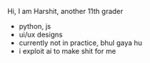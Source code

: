 Hi, I am Harshit, another 11th grader
- python, js
- ui/ux designs
- currently not in practice, bhul gaya hu
- i exploit ai to make shit for me
